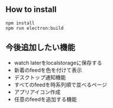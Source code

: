 <!--
## 実行
```
npm run electron:serve
```

## ビルド
```
npm run electron:build
```
-->
## How to install
```
npm install
npm run electron:build
```

## 今後追加したい機能
- watch laterをlocalstorageに保存する
- 新着のfeedを色を付けて表示
- デスクトップ通知機能
- すべてのfeedを時系列順で並べるページ
- アプリアイコン作成
- 任意のfeedを追加する機能
